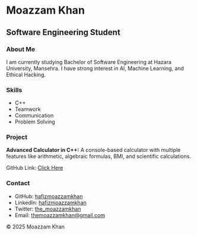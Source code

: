 <!DOCTYPE html>
<html>
<head>
  <title>Moazzam Khan - Portfolio</title>
</head>
<body>
  <h1>Moazzam Khan</h1>
  <h2>Software Engineering Student</h2>

  <h3>About Me</h3>
  <p>I am currently studying Bachelor of Software Engineering at Hazara University, Mansehra. I have strong interest in AI, Machine Learning, and Ethical Hacking.</p>

  <h3>Skills</h3>
  <ul>
    <li>C++</li>
    <li>Teamwork</li>
    <li>Communication</li>
    <li>Problem Solving</li>
  </ul>

  <h3>Project</h3>
  <p><strong>Advanced Calculator in C++:</strong> A console-based calculator with multiple features like arithmetic, algebraic formulas, BMI, and scientific calculations.</p>
  <p>GitHub Link: <a href="https://github.com/hafizmoazzamkhan/advanced-calculator" target="_blank">Click Here</a></p>

  <h3>Contact</h3>
  <ul>
    <li>GitHub: <a href="https://github.com/hafizmoazzamkhan">hafizmoazzamkhan</a></li>
    <li>LinkedIn: <a href="https://www.linkedin.com/in/hafizmoazzamkhan">hafizmoazzamkhan</a></li>
    <li>Twitter: <a href="https://twitter.com/the_moazzamkhan">the_moazzamkhan</a></li>
    <li>Email: <a href="mailto:themoazzamkhan@gmail.com">themoazzamkhan@gmail.com</a></li>
  </ul>

  <p>&copy; 2025 Moazzam Khan</p>
</body>
</html>
